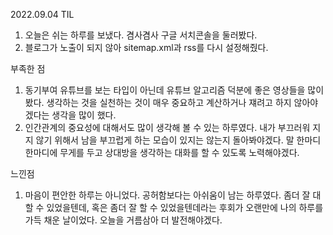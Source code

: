 2022.09.04 TIL
1) 오늘은 쉬는 하루를 보냈다. 겸사겸사 구글 서치콘솔을 둘러봤다.
2) 블로그가 노출이 되지 않아 sitemap.xml과 rss를 다시 설정해줬다.

부족한 점
1) 동기부여 유튜브를 보는 타입이 아닌데 유튜브 알고리즘 덕분에 좋은 영상들을
   많이 봤다. 생각하는 것을 실천하는 것이 매우 중요하고 계산하거나 쟤려고 하지
   않아야겠다는 생각을 많이 했다.
2) 인간관계의 중요성에 대해서도 많이 생각해 볼 수 있는 하루였다. 내가
   부끄러워 지지 않기 위해서 남을 부끄럽게 하는 모습이 있지는 않는지 돌아봐야겠다.
   말 한마디 한마디에 무게를 두고 상대방을 생각하는 대화를 할 수 있도록 노력해야겠다.

느낀점

1) 마음이 편안한 하루는 아니었다. 공허함보다는 아쉬움이 남는 하루였다.
   좀더 잘 대할 수 있었을텐데, 혹은 좀더 잘 할 수 있었을텐데라는 후회가 오랜만에
   나의 하루를 가득 채운 날이었다. 오늘을 거름삼아 더 발전해야겠다.